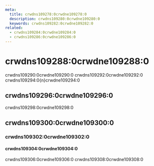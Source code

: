 ```yaml
---
meta:
  title: crwdns109278:0crwdne109278:0
  description: crwdns109280:0crwdne109280:0
  keywords: crwdns109282:0crwdne109282:0
related:
  - crwdns109284:0crwdne109284:0
  - crwdns109286:0crwdne109286:0
---
```


# crwdns109288:0crwdne109288:0

crwdns109290:0crwdne109290:0 crwdns109292:0crwdne109292:0 crwdns109294:0{n}crwdne109294:0

<entry-ad />

## crwdns109296:0crwdne109296:0

crwdns109298:0crwdne109298:0

<example file="elevation/usage" />

## crwdns109300:0crwdne109300:0

### crwdns109302:0crwdne109302:0

#### crwdns109304:0crwdne109304:0

crwdns109306:0crwdne109306:0 crwdns109308:0crwdne109308:0

<example file="elevation/prop-dynamic" />

<backmatter />

